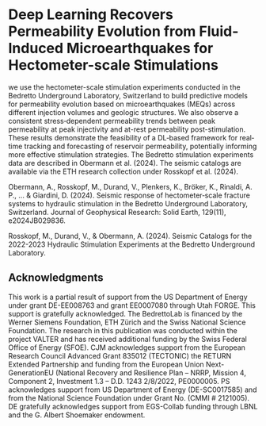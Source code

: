 # Deep Learning Recovers Permeability Evolution from Fluid-Induced Microearthquakes for Hectometer-scale Stimulations
we use the hectometer-scale stimulation experiments conducted in the Bedretto Underground Laboratory, Switzerland to build predictive models for permeability evolution based on microearthquakes (MEQs) across different injection volumes and geologic structures. We also observe a consistent stress‐dependent permeability trends between peak permeability at peak injectivity and at-rest permeability post-stimulation. These results demonstrate the feasibility of a DL‐based framework for real‐time tracking and forecasting of reservoir permeability, potentially informing more effective stimulation strategies. 
The Bedretto stimulation experiments data are described in Obermann et al. (2024). The seismic catalogs are available via the ETH research collection under Rosskopf et al. (2024).

Obermann, A., Rosskopf, M., Durand, V., Plenkers, K., Bröker, K., Rinaldi, A. P., ... & Giardini, D. (2024). Seismic response of hectometer‐scale fracture systems to hydraulic stimulation in the Bedretto Underground Laboratory, Switzerland. Journal of Geophysical Research: Solid Earth, 129(11), e2024JB029836.

Rosskopf, M., Durand, V., & Obermann, A. (2024). Seismic Catalogs for the 2022-2023 Hydraulic Stimulation Experiments at the Bedretto Underground Laboratory.
## Acknowledgments
This work is a partial result of support from the US Department of Energy under grant DE-EE008763 and grant EE0007080 through Utah FORGE. This support is gratefully acknowledged. The BedrettoLab is financed by the Werner Siemens Foundation, ETH Zürich and the Swiss National Science Foundation. The research in this publication was conducted within the project VALTER and has received additional funding by the Swiss Federal Office of Energy (SFOE). CJM acknowledges support from the European Research Council Advanced Grant 835012 (TECTONIC) the RETURN Extended Partnership and funding from the European Union Next-GenerationEU (National Recovery and Resilience Plan – NRRP, Mission 4, Component 2, Investment 1.3 – D.D. 1243 2/8/2022, PE0000005. PS acknowledges support from US Department of Energy (DE-SC0017585) and from the National Science Foundation under Grant No. (CMMI # 2121005). DE gratefully acknowledges support from EGS-Collab funding through LBNL and the G. Albert Shoemaker endowment. 
